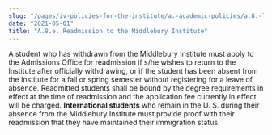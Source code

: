 ```yaml
---
slug: "/pages/iv-policies-for-the-institute/a.-academic-policies/a.8.-leaves-of-absence-withdrawal-suspension-expulsion-and-graduation/a.8.e.-readmission-to-the-middlebury-institute"
date: "2021-05-01"
title: "A.8.e. Readmission to the Middlebury Institute"
---
```


A student who has withdrawn from the Middlebury Institute must apply to the Admissions Office for readmission if s/he wishes to return to the Institute after officially withdrawing, or if the student has been absent from the Institute for a fall or spring semester without registering for a leave of absence. Readmitted students shall be bound by the degree requirements in effect at the time of readmission and the application fee currently in effect will be charged. **International students** who remain in the U. S. during their absence from the Middlebury Institute must provide proof with their readmission that they have maintained their immigration status.

